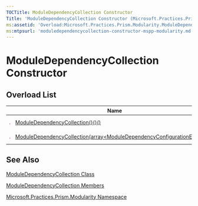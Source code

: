 ```yaml
---
TOCTitle: ModuleDependencyCollection Constructor
Title: 'ModuleDependencyCollection Constructor (Microsoft.Practices.Prism.Modularity)'
ms:assetid: 'Overload:Microsoft.Practices.Prism.Modularity.ModuleDependencyCollection.\#ctor'
ms:mtpsurl: 'moduledependencycollection-constructor-mspp-modularity.md'
---
```



# ModuleDependencyCollection Constructor

## Overload List

<span id="overloadMembersTableToggle"></span>
<table>

<thead>
<tr class="header">
<th> </th>
<th>Name</th>
<th>Description</th>
</tr>
</thead>
<tbody>
<tr class="odd">
<td><img src="images/public-method.gif" title="Public method" /></td>
<td><a href="https://msdn.microsoft.com/library/microsoft.practices.prism.modularity.moduledependencycollection.">ModuleDependencyCollection()()()</a></td>
<td><div class="summary">
Initializes a new instance of <a href="https://msdn.microsoft.com/library/microsoft.practices.prism.modularity.moduledependencycollection">ModuleDependencyCollection</a>.
</div></td>
</tr>
<tr class="even">
<td><img src="images/public-method.gif" title="Public method" /></td>
<td><a href="https://msdn.microsoft.com/library/microsoft.practices.prism.modularity.moduledependencycollection.">ModuleDependencyCollection(array&lt;ModuleDependencyConfigurationElement&gt;)</a></td>
<td><div class="summary">
Initializes a new instance of <a href="https://msdn.microsoft.com/library/microsoft.practices.prism.modularity.moduledependencycollection">ModuleDependencyCollection</a>.
</div></td>
</tr>
</tbody>
</table>

## See Also

[ModuleDependencyCollection Class](https://msdn.microsoft.com/library/microsoft.practices.prism.modularity.moduledependencycollection)

[ModuleDependencyCollection Members](https://msdn.microsoft.com/allmembers.t:microsoft.practices.prism.modularity.moduledependencycollection)

[Microsoft.Practices.Prism.Modularity Namespace](https://msdn.microsoft.com/library/microsoft.practices.prism.modularity)
